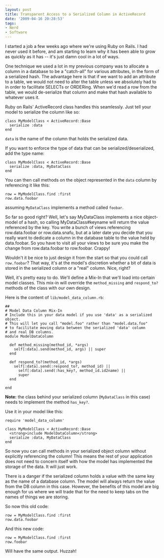 ```yaml
---
layout: post
title: Transparent Access to a Serialized Column in ActiveRecord
date: '2009-04-16 20:28:53'
tags:
- Nerd
- Software
---
```


I started a job a few weeks ago where we're using Ruby on Rails. I had never used it before, and am starting to learn why it has been able to grow as quickly as it has -- it's just damn cool in a lot of ways.

One technique we used a lot in my previous company was to allocate a column in a database to be a "catch-all" for various attributes, in the form of a serialized hash. The advantage here is that if we want to add an attribute to a table, we would not need to alter the table unless we absolutely had to in order to facilitate SELECTs or ORDERing. When we'd read a row from the table, we would de-serialize that column and make that hash available to whatever uses it.

Ruby on Rails' ActiveRecord class handles this seamlessly. Just tell your model to serialize the column like so:

```
class MyModelClass < ActiveRecord::Base
  serialize :data
end
```

`data` is the name of the column that holds the serialized data.

If you want to enforce the type of data that can be serialized/deserialized, add the type name:

```
class MyModelClass < ActiveRecord::Base
  serialize :data, MyDataClass
end
```

You can then call methods on the object represented in the `data` column by referencing it like this:

```
row = MyModelClass.find :first
row.data.foobar
```

assuming `MyDataClass` implements a method called `foobar`.

So far so good right? Well, let's say MyDataClass implements a nice object-model of a hash, so calling MyDataClass#keyname will return the value referenced by the key. You write a bunch of views referencing row.data.foobar or row.data.snafu, but at a later date you decide that you really want to dedicate a column in the database table to the value held by data.foobar. So you have to visit all your views to be sure you make the change from row.data.foobar to row.foobar. Crappy!

Wouldn't it be nice to just design it from the start so that you could call `row.foobar`? That way, it's at the model's discretion whether a bit of data is stored in the serialized column or a "real" column. Nice, right?

Well, it's pretty easy to do. We'll define a Mix-In that we'll load into certain model classes. This mix-in will override the `method_missing` and `respond_to?` methods of the class with our own design.

Here is the content of `lib/model_data_column.rb`:

```
##
# Model Data Column Mix-In
# Include this in your data model if you use 'data' as a serialized object.
# This will let you call "model.foo" rather than "model.data.foo"
# to facilitate moving data between the serialized 'data' column
# and real DB columns.
module ModelDataColumn

  def method_missing(method_id, *args)
    self[:data].send(method_id, args) || super
  end

  def respond_to?(method_id, *args)
    self[:data].send(:respond_to?, method_id) ||
      self[:data].send(:has_key?, method_id.id2name) ||
      super
  end

end
```

**Note:** the class behind your serialized column (`MyDataClass` in this case) needs to implement the method `has_key?`.

Use it in your model like this:

```
require 'model_data_column'

class MyModelClass < ActiveRecord::Base
  <strong>include ModelDataColumn</strong>
  serialize :data, MyDataClass
end
```

So now you can call methods in your serialized object column without explicitly referencing the column! This means the rest of your application does not need to concern itself with how the model has implemented the storage of the data. It will just work.

There is a danger if the serialized column holds a value with the same key as the name of a database column. The model will always return the value from the DB column in this case. However, the benefits of this model are big enough for us where we will trade that for the need to keep tabs on the names of things we are storing.

So now this old code:

```
row = MyModelClass.find :first
row.data.foobar
```

And this new code:

```
row = MyModelClass.find :first
row.foobar
```

Will have the same output. Huzzah!
